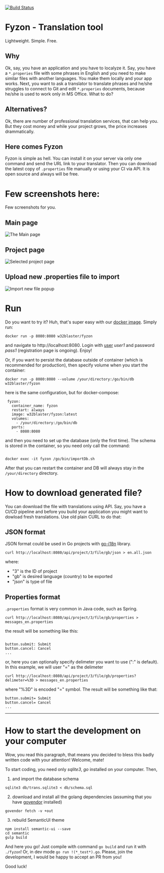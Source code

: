 [![Build Status](https://travis-ci.org/w32blaster/fyzon.svg?branch=master)](https://travis-ci.org/w32blaster/fyzon)

# Fyzon - Translation tool

Lightweight. Simple. Free.

## Why
Ok, say, you have an application and you have to localyze it. Say, you have a `*.properies` file with some phrases in English
and you need to make similar files with another languages. You make them locally and your app works. Next, you want to
ask a translator to translate phrases and he/she struggles to connect to Git and edit `*.properies` documents, because he/she
is used to work only in MS Office. What to do?

## Alternatives?
Ok, there are number of professional translation services, that can help you. But they cost money and while your project grows, the price 
increases drammatically.

## Here comes Fyzon
Fyzon is simple as hell. You can install it on your server via only one command and send the URL link to your translator. 
Then you can download the latest copy of `.properties` file manually or using your CI via API. It is open source and always will be free.


# Few screenshots here:

Few screenshots for you.

## Main page
![The Main page](https://raw.githubusercontent.com/w32blaster/monsieur-traducteur/master/docs/Selection_069.jpg)


## Project page
![Selected project page](https://raw.githubusercontent.com/w32blaster/monsieur-traducteur/master/docs/Selection_070.jpg)


## Upload new .properties file to import
![Import new file popup](https://raw.githubusercontent.com/w32blaster/monsieur-traducteur/master/docs/Selection_072.jpg)


# Run
Do you want to try it? Huh, that's super easy with our [docker image](https://hub.docker.com/r/w32blaster/fyzon/). 
Simply run:

```
docker run -p 8080:8080 w32blaster/fyzon
```

and navigate to http://localhost:8080. Login with [user](https://github.com/w32blaster/fyzon/blob/master/models.user.go#L21) *user1* and password *pass1* (registration page is ongoing). Enjoy!

Or, if you want to persist the database outside of container (which is recommended for production), then specify volume when you start the container:

```
docker run -p 8080:8080 --volume /your/directory:/go/bin/db w32blaster/fyzon
```

here is the same configuration, but for docker-compose:

```
 fyzon:
   container_name: fyzon
   restart: always
   image: w32blaster/fyzon:latest
   volumes:
     - /your/directory:/go/bin/db
   ports:
     - 8080:8080

```

and then you need to set up the database (only the first time). The schema is stored in the container, so you need only call the command:

```

docker exec -it fyzon /go/bin/importDb.sh

```

After that you can restart the container and DB will always stay in the `/your/directory` directory.

# How to download generated file?

You can download the file with translations using API. Say, you have a CI/CD pipeline and before you build your application you might want to 
dowload fresh translations. Use old plain CURL to do that:

## JSON format

JSON format could be used in Go projects with [go-i18n](https://github.com/nicksnyder/go-i18n) library. 

```
curl http://localhost:8080/api/project/3/file/gb/json > en.all.json
```

where:
  * "3" is the ID of project
  * "gb" is desired language (country) to be exported
  * "json" is type of file

## Properties format

`.properties` format is very common in Java code, such as Spring.

```
curl http://localhost:8080/api/project/3/file/gb/properties > messages_en.properties
```

the result will be something like this:

```

button.submit: Submit
button.cancel: Cancel
...

```

or, here you can optionally specify delimeter you want to use (":" is default). In this example, we will user "=" as the delimeter

```
curl http://localhost:8080/api/project/3/file/gb/properties?delimeter=%3D > messages_en.properties
```

where "%3D" is encoded "=" symbol. The result will be something like that:

```
button.submit= Submit
button.cancel= Cancel
...
```

----

# How to start the development on your computer

Wow, you read this paragraph, that means you decided to bless this badly written code with your attention! Welcome, mate!


To start coding, you need only *sqlite3*, *go* installed on your computer. Then,

1) and import the database schema

```
sqlite3 db/trans.sqlite3 < db/schema.sql
```

2) download and install all the golang dependencies (assuming that you have [govendor](https://github.com/kardianos/govendor) installed)

```
govendor fetch -v +out

```

3) rebuild SemanticUI theme

```
npm install semantic-ui --save
cd semantic
gulp build
```

And here you go! Just compile with command `go build` and run it with `./fyzon`! Or, in dev mode `go run !(*_test*).go`. 
Please, join the development, I would be happy to accept an PR from you! 

Good luck!